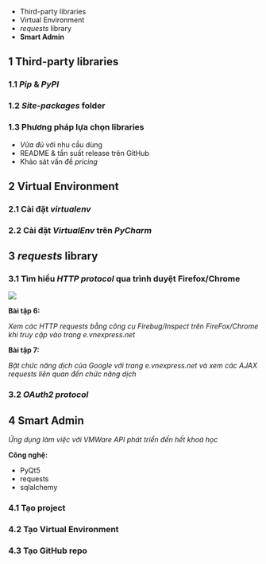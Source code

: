 * Third-party libraries
* Virtual Environment
* *requests* library
* **Smart Admin**

## 1 Third-party libraries

### 1.1 *Pip* & *PyPI*

### 1.2 *Site-packages* folder

### 1.3 Phương pháp lựa chọn libraries

* *Vừa đủ* với nhu cầu dùng
* README & tần suất release trên GitHub
* Khảo sát vấn đề *pricing*

## 2 Virtual Environment

### 2.1 Cài đặt *virtualenv*

### 2.2 Cài đặt *VirtualEnv* trên *PyCharm*

## 3 *requests* library

### 3.1 Tìm hiểu *HTTP protocol* qua trình duyệt Firefox/Chrome

![](https://raw.githubusercontent.com/mto/python-course/master/Session3/material/vnexpress_firebug.png)

__**Bài tập 6:**__

*Xem các HTTP requests bằng công cụ Firebug/Inspect trên FireFox/Chrome khi truy cập vào trang *e.vnexpress.net**

__**Bài tập 7:**__

*Bật chức năng dịch của Google với trang *e.vnexpress.net* và xem các AJAX requests liên quan đến chức năng dịch*

### 3.2 *OAuth2 protocol*


## 4 **Smart Admin**

*Ứng dụng làm việc với VMWare API phát triển đến hết khoá học*

__**Công nghệ:**__

* PyQt5
* requests
* sqlalchemy

### 4.1 Tạo project

### 4.2 Tạo Virtual Environment

### 4.3 Tạo GitHub repo